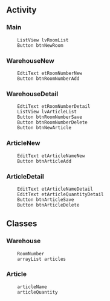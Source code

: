 ## Activity

### Main

        ListView lvRoomList
        Button btnNewRoom

### WarehouseNew

	    EdtiText etRoomNumberNew
		Button btnRoomNumberAdd


### WarehouseDetail

	    EdtiText etRoomNumberDetail
		ListView lvArticleList
		Button btnRoomNumberSave
		Button btnRoomNumberDelete
		Button btnNewArticle


### ArticleNew

		EditText etArticleNameNew
		Button btnArticleAdd


### ArticleDetail

		EditText etArticleNameDetail
		EditText etArticleQuantityDetail
		Button btnArticleSave
		Button btnArticleDelete


## Classes

### Warehouse

		RoomNumber
		arrayList articles

### Article

		articleName
		articleQuantity